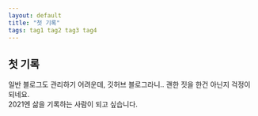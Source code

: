 ```yaml
---
layout: default
title: "첫 기록"
tags: tag1 tag2 tag3 tag4 
---
```


## 첫 기록

일반 블로그도 관리하기 어려운데, 깃허브 블로그라니.. 괜한 짓을 한건 아닌지 걱정이 되네요.<br>
2021엔 삶을 기록하는 사람이 되고 싶습니다. 
